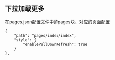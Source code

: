 


## 下拉加载更多

在pages.json配置文件中的pages块，对应的页面配置
```json中配置
{
	"path": "pages/index/index",
	"style": {
		"enablePullDownRefresh": true
	}
},
```